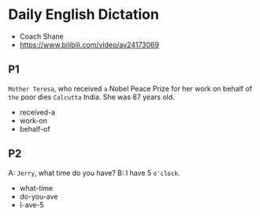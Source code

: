 # Daily English Dictation 

- Coach Shane
- https://www.bilibili.com/video/av24173069

## P1

`Mother Teresa`, who received `a` Nobel Peace Prize for her work on
behalf of `the` poor dies `Calcutta` India. She was 87 years old.

- received-a 
- work-on
- behalf-of

## P2

A: `Jerry`, what time do you have?
B: I have 5 `o'clock`. 

- what-time
- do-you-ave
- I-ave-5
